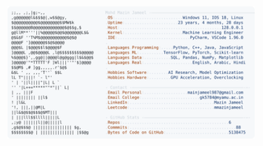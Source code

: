 <picture>
  <source srcset="https://raw.githubusercontent.com/mmazinjameel/mmazinjameel/main/dark_mode.svg?v=1743574456" media="(prefers-color-scheme: dark)">
  <img src="https://raw.githubusercontent.com/mmazinjameel/mmazinjameel/main/light_mode.svg?v=1743574456">
</picture>
